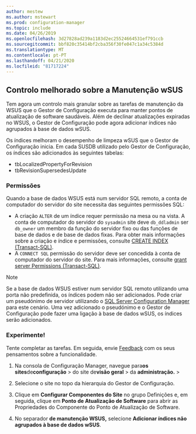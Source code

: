 ```yaml
---
author: mestew
ms.author: mstewart
ms.prod: configuration-manager
ms.topic: include
ms.date: 04/26/2019
ms.openlocfilehash: 3d27828ad239a1183d2ec25524664531ef791ccb
ms.sourcegitcommit: bbf820c35414bf2cba356f30fe047c1a34c5384d
ms.translationtype: MT
ms.contentlocale: pt-PT
ms.lasthandoff: 04/21/2020
ms.locfileid: "81717224"
---
```

## <a name="improved-control-over-wsus-maintenance"></a>Controlo melhorado sobre a Manutenção wSUS
<!--41101009-->

Tem agora um controlo mais granular sobre as tarefas de manutenção da WSUS que o Gestor de Configuração executa para manter pontos de atualização de software saudáveis. Além de declinar atualizações expiradas no WSUS, o Gestor de Configuração pode agora adicionar índices não agrupados à base de dados wSUS. 

Os índices melhoram o desempenho de limpeza wSUS que o Gestor de Configuração inicia. Em cada SUSDB utilizado pelo Gestor de Configuração, os índices são adicionados às seguintes tabelas:

- tbLocalizedPropertyForRevision
- tbRevisionSupersedesUpdate

### <a name="permissions"></a>Permissões

Quando a base de dados WSUS está num servidor SQL remoto, a conta de computador do servidor do site necessita das seguintes permissões SQL:

- A criação `ALTER` de um índice requer permissão na mesa ou na vista. A conta de computador do servidor do `sysadmin` site deve `db_ddladmin` ser `db_owner` um membro da função do servidor fixo ou das funções de base de dados e de base de dados fixas. Para obter mais informações sobre a criação e índice e permissões, consulte [CREATE INDEX (Transact-SQL)](https://docs.microsoft.com/sql/t-sql/statements/create-index-transact-sql?view=sql-server-2017#permissions).
- A `CONNECT SQL` permissão do servidor deve ser concedida à conta de computador do servidor do site. Para mais informações, consulte [grant server Permissions (Transact-SQL)](https://docs.microsoft.com/sql/t-sql/statements/grant-server-permissions-transact-sql?view=sql-server-2017).

> [!NOTE]  
>  Se a base de dados WSUS estiver num servidor SQL remoto utilizando uma porta não predefinida, os índices podem não ser adicionados. Pode criar um pseudónimo de servidor utilizando o [SQL Server Configuration Manager](https://docs.microsoft.com/sql/database-engine/configure-windows/create-or-delete-a-server-alias-for-use-by-a-client?view=sql-server-2017) para este cenário. Uma vez adicionado o pseudónimo e o Gestor de Configuração pode fazer uma ligação à base de dados wSUS, os índices serão adicionados. 

### <a name="try-it-out"></a>Experimente!

Tente completar as tarefas. Em seguida, envie [Feedback](../../../../understand/find-help.md#product-feedback) com os seus pensamentos sobre a funcionalidade.

1. Na consola de Configuração Manager, navegue para**os sites**de**configuração** > do site de**visão geral** > da **administração.** > 

2. Selecione o site no topo da hierarquia do Gestor de Configuração.

3. Clique em **Configurar Componentes do Site** no grupo Definições e, em seguida, clique em **Ponto de Atualização de Software** para abrir as Propriedades do Componente do Ponto de Atualização de Software.

4. No separador **de manutenção WSUS,** selecione **Adicionar índices não agrupados à base de dados wSUS**.
